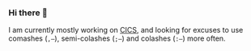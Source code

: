 ### Hi there 👋

I am currently mostly working on [CICS](https://en.wikipedia.org/wiki/CICS), and looking for excuses to use comashes (`,—`), semi-colashes (`;—`) and colashes (`:—`) more often.

<!--
**jt-nti/jt-nti** is a ✨ _special_ ✨ repository because its `README.md` (this file) appears on your GitHub profile.

Here are some ideas to get you started:

- 🔭 I’m currently working on ...
- 🌱 I’m currently learning ...
- 👯 I’m looking to collaborate on ...
- 🤔 I’m looking for help with ...
- 💬 Ask me about ...
- 📫 How to reach me: ...
- 😄 Pronouns: ...
- ⚡ Fun fact: ...
-->
